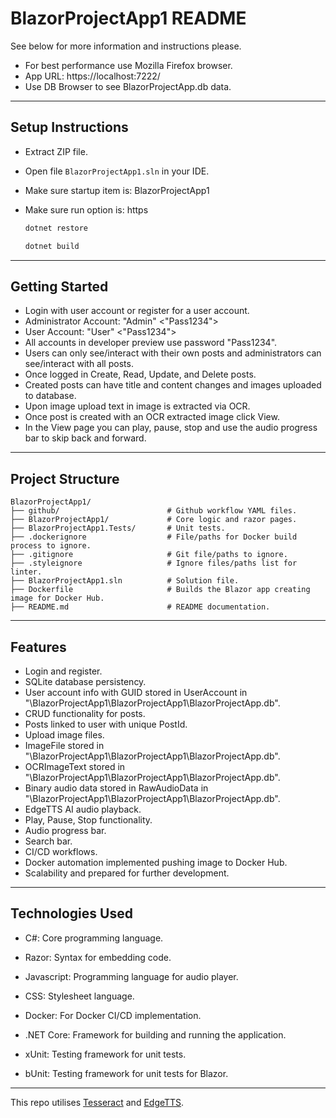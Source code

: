 # BlazorProjectApp1 README
See below for more information and instructions please.
* For best performance use Mozilla Firefox browser.
* App URL: https://localhost:7222/
* Use DB Browser to see BlazorProjectApp.db data.

___

## Setup Instructions

* Extract ZIP file.
* Open file `BlazorProjectApp1.sln` in your IDE.
* Make sure startup item is: BlazorProjectApp1
* Make sure run option is: https

   ```bash
   dotnet restore
   ```
   ```bash
   dotnet build
   ```
___

## Getting Started
- Login with user account or register for a user account.
- Administrator Account: "Admin" <"Pass1234">
- User Account: "User" <"Pass1234">
- All accounts in developer preview use password "Pass1234".
- Users can only see/interact with their own posts and administrators can see/interact with all posts.
- Once logged in Create, Read, Update, and Delete posts.
- Created posts can have title and content changes and images uploaded to database.
- Upon image upload text in image is extracted via OCR.
- Once post is created with an OCR extracted image click View.
- In the View page you can play, pause, stop and use the audio progress bar to skip back and forward.
___

## Project Structure

```
BlazorProjectApp1/
├── github/                        # Github workflow YAML files.
├── BlazorProjectApp1/             # Core logic and razor pages.
├── BlazorProjectApp1.Tests/       # Unit tests.
├── .dockerignore                  # File/paths for Docker build process to ignore.
├── .gitignore                     # Git file/paths to ignore.
├── .styleignore                   # Ignore files/paths list for linter. 
├── BlazorProjectApp1.sln          # Solution file.
├── Dockerfile                     # Builds the Blazor app creating image for Docker Hub.
├── README.md                      # README documentation.

```
___

## Features

- Login and register.
- SQLite database persistency.
- User account info with GUID stored in UserAccount in "\BlazorProjectApp1\BlazorProjectApp1\BlazorProjectApp.db".
- CRUD functionality for posts.
- Posts linked to user with unique PostId.
- Upload image files.
- ImageFile stored in "\BlazorProjectApp1\BlazorProjectApp1\BlazorProjectApp.db".
- OCRImageText stored in "\BlazorProjectApp1\BlazorProjectApp1\BlazorProjectApp.db".
- Binary audio data stored in RawAudioData in "\BlazorProjectApp1\BlazorProjectApp1\BlazorProjectApp.db".
- EdgeTTS AI audio playback.
- Play, Pause, Stop functionality.
- Audio progress bar.
- Search bar.
- CI/CD workflows.
- Docker automation implemented pushing image to Docker Hub.
- Scalability and prepared for further development.
___

## Technologies Used

- C#: Core programming language.

- Razor: Syntax for embedding code.

- Javascript: Programming language for audio player.

- CSS: Stylesheet language.

- Docker: For Docker CI/CD implementation.

- .NET Core: Framework for building and running the application.

- xUnit: Testing framework for unit tests.

- bUnit: Testing framework for unit tests for Blazor.
___

This repo utilises [Tesseract](https://github.com/charlesw/tesseract/) and [EdgeTTS](https://github.com/fysh711426/EdgeTTS).
